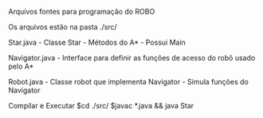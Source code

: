 Arquivos fontes para programação do ROBO

Os arquivos estão na pasta ./src/

Star.java
    - Classe Star
    - Métodos do A*
    - Possui Main

Navigator.java 
    - Interface para definir as funções de acesso do robô usado pelo A*

Robot.java
    - Classe robot que implementa Navigator
    - Simula funções do Navigator


Compilar e Executar 
$cd ./src/
$javac *.java && java Star 
